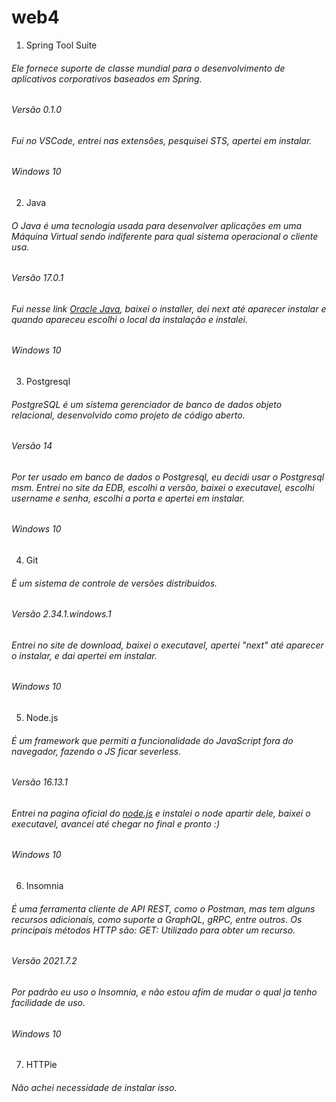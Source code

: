 # web4

1. Spring Tool Suite
###### Ele fornece suporte de classe mundial para o desenvolvimento de aplicativos corporativos baseados em Spring.
###### Versão 0.1.0
###### Fui no VSCode, entrei nas extensões, pesquisei STS, apertei em instalar.
###### Windows 10

2. Java
###### O Java é uma tecnologia usada para desenvolver aplicações em uma Máquina Virtual sendo indiferente para qual sistema operacional o cliente usa.
###### Versão 17.0.1
###### Fui nesse link [Oracle Java](https://download.oracle.com/java/17/latest/jdk-17_windows-x64_bin.exe), baixei o installer, dei next até aparecer instalar e quando apareceu escolhi o local da instalação e instalei.
###### Windows 10

3. Postgresql
###### PostgreSQL é um sistema gerenciador de banco de dados objeto relacional, desenvolvido como projeto de código aberto.
###### Versão 14
###### Por ter usado em banco de dados o Postgresql, eu decidi usar o Postgresql msm. Entrei no site da EDB, escolhi a versão, baixei o executavel, escolhi username e senha, escolhi a porta e apertei em instalar.
###### Windows 10

4. Git
###### É um sistema de controle de versões distribuidos.
###### Versão 2.34.1.windows.1
###### Entrei no site de download, baixei o executavel, apertei "next" até aparecer o instalar, e dai apertei em instalar.
###### Windows 10

5. Node.js
###### É um framework que permiti a funcionalidade do JavaScript fora do navegador, fazendo o JS ficar severless.
###### Versão 16.13.1
###### Entrei na pagina oficial do [node.js](https://nodejs.org/en/) e instalei o node apartir dele, baixei o executavel, avancei até chegar no final e pronto :)
###### Windows 10

6. Insomnia
###### É uma ferramenta cliente de API REST, como o Postman, mas tem alguns recursos adicionais, como suporte a GraphQL, gRPC, entre outros. Os principais métodos HTTP são: GET: Utilizado para obter um recurso.
###### Versão 2021.7.2
###### Por padrão eu uso o Insomnia, e não estou afim de mudar o qual ja tenho facilidade de uso.
###### Windows 10

7. HTTPie
###### Não achei necessidade de instalar isso.
